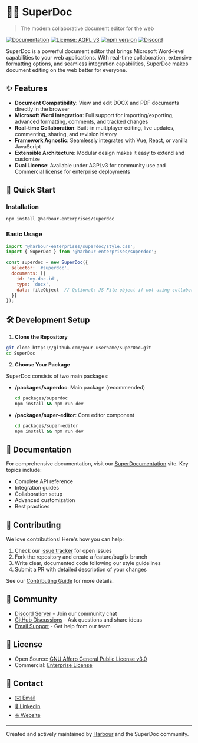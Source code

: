 # 🦋️📝️ SuperDoc

> The modern collaborative document editor for the web

[![Documentation](https://img.shields.io/badge/docs-available-1355ff.svg)](https://docs.superdoc.dev/)
[![License: AGPL v3](https://img.shields.io/badge/License-AGPL%20v3-1355ff.svg)](https://www.gnu.org/licenses/agpl-3.0)
[![npm version](https://img.shields.io/npm/v/@harbour-enterprises/superdoc.svg?color=1355ff)](https://www.npmjs.com/package/@harbour-enterprises/superdoc)
[![Discord](https://img.shields.io/badge/discord-join-1355ff)](https://discord.gg/FBeRDqWy)

SuperDoc is a powerful document editor that brings Microsoft Word-level capabilities to your web applications. With real-time collaboration, extensive formatting options, and seamless integration capabilities, SuperDoc makes document editing on the web better for everyone.

## ✨ Features

- **Document Compatibility**: View and edit DOCX and PDF documents directly in the browser
- **Microsoft Word Integration**: Full support for importing/exporting, advanced formatting, comments, and tracked changes
- **Real-time Collaboration**: Built-in multiplayer editing, live updates, commenting, sharing, and revision history
- **Framework Agnostic**: Seamlessly integrates with Vue, React, or vanilla JavaScript
- **Extensible Architecture**: Modular design makes it easy to extend and customize
- **Dual License**: Available under AGPLv3 for community use and Commercial license for enterprise deployments

## 🚀 Quick Start

### Installation

```bash
npm install @harbour-enterprises/superdoc
```

### Basic Usage

```javascript
import '@harbour-enterprises/superdoc/style.css';
import { SuperDoc } from '@harbour-enterprises/superdoc';

const superdoc = new SuperDoc({
  selector: '#superdoc',
  documents: [{
    id: 'my-doc-id',
    type: 'docx',
    data: fileObject  // Optional: JS File object if not using collaboration
  }]
});
```

## 🛠️ Development Setup

1. **Clone the Repository**
```bash
git clone https://github.com/your-username/SuperDoc.git
cd SuperDoc
```

2. **Choose Your Package**

SuperDoc consists of two main packages:

- **/packages/superdoc**: Main package (recommended)
  ```bash
  cd packages/superdoc
  npm install && npm run dev
  ```

- **/packages/super-editor**: Core editor component
  ```bash
  cd packages/super-editor
  npm install && npm run dev
  ```

## 📖 Documentation

For comprehensive documentation, visit our [SuperDocumentation](https://docs.superdoc.dev) site. Key topics include:

- Complete API reference
- Integration guides
- Collaboration setup
- Advanced customization
- Best practices

## 🤝 Contributing

We love contributions! Here's how you can help:

1. Check our [issue tracker](https://github.com/Harbour-Enterprises/SuperDoc/issues) for open issues
2. Fork the repository and create a feature/bugfix branch
3. Write clear, documented code following our style guidelines
4. Submit a PR with detailed description of your changes

See our [Contributing Guide](CONTRIBUTING.md) for more details.

## 💬 Community

- [Discord Server](https://discord.gg/FBeRDqWy) - Join our community chat
- [GitHub Discussions](https://github.com/Harbour-Enterprises/SuperDoc/discussions) - Ask questions and share ideas
- [Email Support](mailto:support@harbourshare.com) - Get help from our team

## 📄 License

- Open Source: [GNU Affero General Public License v3.0](https://www.gnu.org/licenses/agpl-3.0.html)
- Commercial: [Enterprise License](https://www.harbourshare.com/request-a-demo)

## 📱 Contact

- [✉️ Email](mailto:support@harbourshare.com?subject=[SuperDoc]%20Project%20inquiry)
- [🔗 LinkedIn](https://www.linkedin.com/company/harbourshare/)
- [⛵️ Website](https://superdoc.dev)

---

Created and actively maintained by [Harbour](https://www.harbourshare.com) and the SuperDoc community.